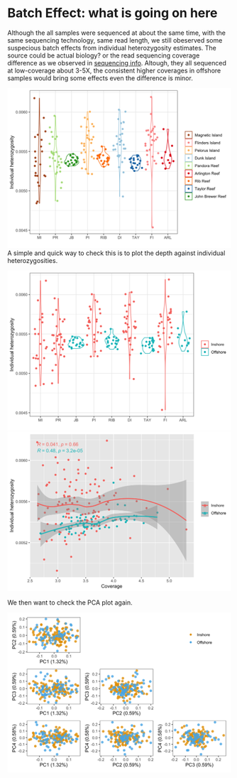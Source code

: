 Batch Effect: what is going on here
================

Although the all samples were sequenced at about the same time, with the
same sequencing technology, same read length, we still obeserved some
suspecious batch effects from individual heterozygosity estimates. The
source could be actual biology? or the read sequencing coverage
difference as we observed in [sequencing
info](00.sample_sequencing_info). Altough, they all sequenced at
low-coverage about 3-5X, the consistent higher coverages in offshore
samples would bring some effects even the difference is minor.

<img src="0x.Batch_effects_files/figure-gfm/unnamed-chunk-1-1.png" width="672" />
A simple and quick way to check this is to plot the depth against
individual heterozygosities.

<img src="0x.Batch_effects_files/figure-gfm/unnamed-chunk-2-1.png" width="672" /><img src="0x.Batch_effects_files/figure-gfm/unnamed-chunk-2-2.png" width="672" />

We then want to check the PCA plot again.

<img src="0x.Batch_effects_files/figure-gfm/unnamed-chunk-3-1.png" width="672" />
